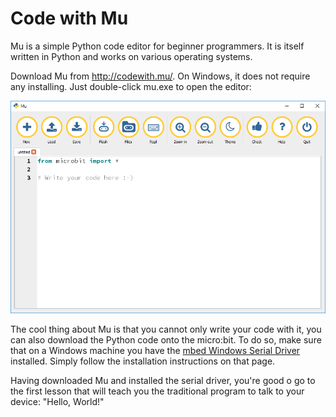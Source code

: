 # Code with Mu

Mu is a simple Python code editor for beginner programmers. It is itself written in Python and works on various operating systems.

Download Mu from http://codewith.mu/. On Windows, it does not require any installing. Just double-click mu.exe to open the editor:

![Image of Mu](https://github.com/mcusuperuser/microbit/blob/master/en/Lesson_01/mu.png)

The cool thing about Mu is that you cannot only write your code with it, you can also download the Python code onto the micro:bit. To do so, make sure that on a Windows machine you have the [mbed Windows Serial Driver](https://developer.mbed.org/handbook/Windows-serial-configuration) installed. Simply follow the installation instructions on that page.

Having downloaded Mu and installed the serial driver, you're good o go to the first lesson that will teach you the traditional program to talk to your device: "Hello, World!"